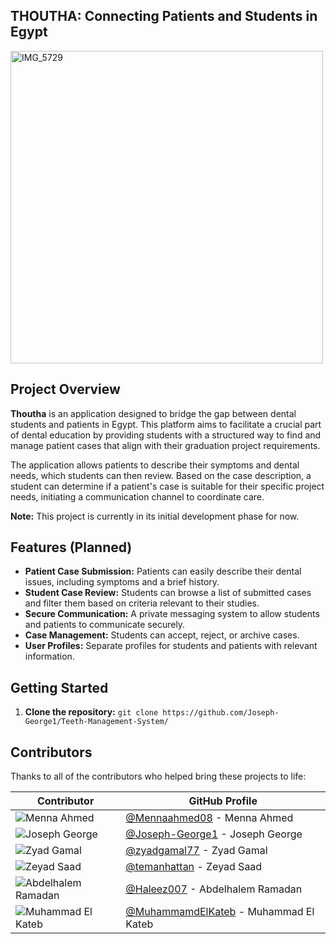## THOUTHA: Connecting Patients and Students in Egypt


<img width="500" height="500" alt="IMG_5729" src="https://github.com/user-attachments/assets/c6223af8-7ac1-4ef5-ad9e-ede11c9c3412" />

## Project Overview

**Thoutha** is an application designed to bridge the gap between dental students and patients in Egypt. This platform aims to facilitate a crucial part of dental education by providing students with a structured way to find and manage patient cases that align with their graduation project requirements.

The application allows patients to describe their symptoms and dental needs, which students can then review. Based on the case description, a student can determine if a patient's case is suitable for their specific project needs, initiating a communication channel to coordinate care.

**Note:** This project is currently in its initial development phase for now.

## Features (Planned)

* **Patient Case Submission:** Patients can easily describe their dental issues, including symptoms and a brief history.
* **Student Case Review:** Students can browse a list of submitted cases and filter them based on criteria relevant to their studies.
* **Secure Communication:** A private messaging system to allow students and patients to communicate securely.
* **Case Management:** Students can accept, reject, or archive cases.
* **User Profiles:** Separate profiles for students and patients with relevant information.

## Getting Started

1.  **Clone the repository:** `git clone https://github.com/Joseph-George1/Teeth-Management-System/`




## Contributors

Thanks to all of the contributors who helped bring these projects to life:

| Contributor | GitHub Profile |
|-------------|----------------|
| ![Menna Ahmed](https://github.com/Mennaahmed08.png?size=100) | [@Mennaahmed08](https://github.com/Mennaahmed08) - Menna Ahmed |
| ![Joseph George](https://github.com/Joseph-George1.png?size=100) | [@Joseph-George1](https://github.com/Joseph-George1) - Joseph George |
| ![Zyad Gamal](https://github.com/zyadgamal77.png?size=100) | [@zyadgamal77](https://github.com/zyadgamal77) - Zyad Gamal |
| ![Zeyad Saad](https://github.com/temanhattan.png?size=100) | [@temanhattan](https://github.com/temanhattan) - Zeyad Saad |
| ![Abdelhalem Ramadan](https://github.com/Haleez007.png?size=100) | [@Haleez007](https://github.com/Haleez007) - Abdelhalem Ramadan |
| ![Muhammad El Kateb](https://github.com/MuhammamdElKateb.png?size=100) | [@MuhammamdElKateb](https://github.com/MuhammamdElKateb) - Muhammad El Kateb |



